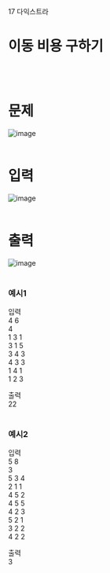 17 다익스트라
# 이동 비용 구하기
<br>
<br>

# 문제
![image](https://github.com/user-attachments/assets/74b38178-42d8-4bb1-8460-1e053ded20c1)  
<br>

# 입력  
![image](https://github.com/user-attachments/assets/a3b3b1cc-fc3e-4790-b833-3907087b7ad8)  
<br>

# 출력  
![image](https://github.com/user-attachments/assets/c3009afa-6e6c-48e5-9927-20a9f2cf7747)  
<br>

### 예시1
입력  
4 6  
4  
1 3 1  
3 1 5  
3 4 3  
4 3 3  
1 4 1  
1 2 3  

출력  
22  
<br>

### 예시2
입력  
5 8  
3  
5 3 4  
2 1 1  
4 5 2  
4 5 5  
4 2 3  
5 2 1  
3 2 2  
4 2 2  

출력  
3  
<br>
